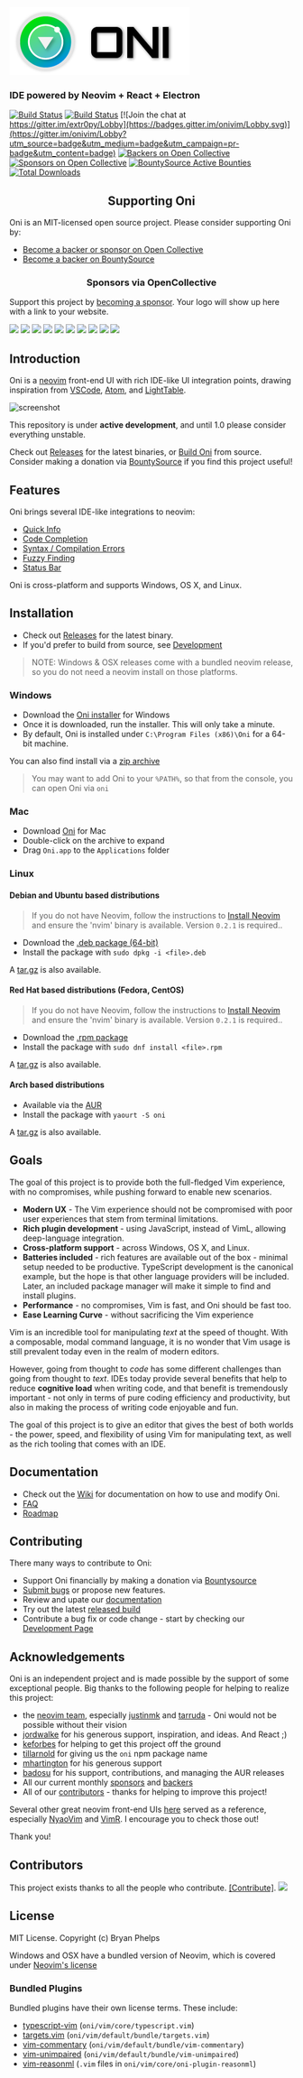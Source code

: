 
![alt text](./assets/oni-header.png)

### IDE powered by Neovim + React + Electron

[![Build Status](https://travis-ci.org/onivim/oni.svg?branch=master)](https://travis-ci.org/onivim/oni) [![Build Status](https://ci.appveyor.com/api/projects/status/gum9hty9hm65o7ae/branch/master?svg=true)](https://ci.appveyor.com/project/onivim/oni/branch/master)
[![Join the chat at https://gitter.im/extr0py/Lobby](https://badges.gitter.im/onivim/Lobby.svg)](https://gitter.im/onivim/Lobby?utm_source=badge&utm_medium=badge&utm_campaign=pr-badge&utm_content=badge) [![Backers on Open Collective](https://opencollective.com/oni/backers/badge.svg)](https://opencollective.com/oni#backer) [![Sponsors on Open Collective](https://opencollective.com/oni/sponsors/badge.svg)](https://opencollective.com/oni#sponsor) [![BountySource Active Bounties](https://api.bountysource.com/badge/tracker?tracker_id=48462304)](https://www.bountysource.com/teams/oni)
[![Total Downloads](https://img.shields.io/github/downloads/onivim/oni/total.svg)](https://github.com/onivim/oni/releases)

<h2 align="center">Supporting Oni</h2>

Oni is an MIT-licensed open source project. Please consider supporting Oni by:
- [Become a backer or sponsor on Open Collective](https://opencollective.com/oni)
- [Become a backer on BountySource](https://www.bountysource.com/teams/oni)


<h3 align="center">Sponsors via OpenCollective</h3>

Support this project by [becoming a sponsor](https://opencollective.com/oni#sponsor). Your logo will show up here with a link to your website.

<a href="https://opencollective.com/oni/sponsor/0/website" target="_blank"><img src="https://opencollective.com/oni/sponsor/0/avatar.svg"></a>
<a href="https://opencollective.com/oni/sponsor/1/website" target="_blank"><img src="https://opencollective.com/oni/sponsor/1/avatar.svg"></a>
<a href="https://opencollective.com/oni/sponsor/2/website" target="_blank"><img src="https://opencollective.com/oni/sponsor/2/avatar.svg"></a>
<a href="https://opencollective.com/oni/sponsor/3/website" target="_blank"><img src="https://opencollective.com/oni/sponsor/3/avatar.svg"></a>
<a href="https://opencollective.com/oni/sponsor/4/website" target="_blank"><img src="https://opencollective.com/oni/sponsor/4/avatar.svg"></a>
<a href="https://opencollective.com/oni/sponsor/5/website" target="_blank"><img src="https://opencollective.com/oni/sponsor/5/avatar.svg"></a>
<a href="https://opencollective.com/oni/sponsor/6/website" target="_blank"><img src="https://opencollective.com/oni/sponsor/6/avatar.svg"></a>
<a href="https://opencollective.com/oni/sponsor/7/website" target="_blank"><img src="https://opencollective.com/oni/sponsor/7/avatar.svg"></a>
<a href="https://opencollective.com/oni/sponsor/8/website" target="_blank"><img src="https://opencollective.com/oni/sponsor/8/avatar.svg"></a>
<a href="https://opencollective.com/oni/sponsor/9/website" target="_blank"><img src="https://opencollective.com/oni/sponsor/9/avatar.svg"></a>

## Introduction

Oni is a [neovim](https://github.com/neovim/neovim) front-end UI with rich IDE-like UI integration points, drawing inspiration from [VSCode](https://github.com/Microsoft/vscode), [Atom](https://atom.io/), and [LightTable](http://lighttable.com/).

![screenshot](https://user-images.githubusercontent.com/13532591/28976286-25779704-78f2-11e7-967f-72cb438d77f6.png)

This repository is under __active development__, and until 1.0 please consider everything unstable.

Check out [Releases](https://github.com/onivim/oni/releases) for the latest binaries, or [Build Oni](#build) from source. Consider making a donation via [BountySource](https://salt.bountysource.com/teams/oni) if you find this project useful!

## Features

Oni brings several IDE-like integrations to neovim:

- [Quick Info](https://github.com/onivim/oni/wiki/Features#quick-info)
- [Code Completion](https://github.com/onivim/oni/wiki/Features#code-completion)
- [Syntax / Compilation Errors](https://github.com/onivim/oni/wiki/Features#syntax--compilation-errors)
- [Fuzzy Finding](https://github.com/onivim/oni/wiki/Features#fuzzy-finder)
- [Status Bar](https://github.com/onivim/oni/wiki/Features#status-bar)

Oni is cross-platform and supports Windows, OS X, and Linux.

## Installation

 - Check out [Releases](https://github.com/onivim/oni/releases) for the latest binary.
 - If you'd prefer to build from source, see [Development](https://github.com/onivim/oni/wiki/Development)

> NOTE: Windows & OSX releases come with a bundled neovim release, so you do not need a neovim install on those platforms.

### Windows

- Download the [Oni installer](https://github.com/onivim/oni/releases/download/v0.2.17/Oni-0.2.17-ia32-win.exe) for Windows
- Once it is downloaded, run the installer. This will only take a minute.
- By default, Oni is installed under `C:\Program Files (x86)\Oni` for a 64-bit machine.

You can also find install via a [zip archive](https://github.com/onivim/oni/releases/download/v0.2.17/Oni-0.2.17-ia32-win.zip)

> You may want to add Oni to your `%PATH%`, so that from the console, you can open Oni via `oni`

### Mac

- Download [Oni](https://github.com/onivim/oni/releases/download/v0.2.17/Oni-0.2.17-osx.dmg) for Mac
- Double-click on the archive to expand
- Drag `Oni.app` to the `Applications` folder

### Linux

#### Debian and Ubuntu based distributions

> If you do not have Neovim, follow the instructions to [Install Neovim](https://github.com/neovim/neovim/wiki/Installing-Neovim) and ensure the 'nvim' binary is available. Version `0.2.1` is required..

- Download the [.deb package (64-bit)](https://github.com/onivim/oni/releases/download/v0.2.17/Oni-0.2.17-amd64-linux.deb)
- Install the package with `sudo dpkg -i <file>.deb`

A [tar.gz](https://github.com/onivim/oni/releases/download/v0.2.17/Oni-0.2.17-linux.tar.gz) is also available.

#### Red Hat based distributions (Fedora, CentOS)

> If you do not have Neovim, follow the instructions to [Install Neovim](https://github.com/neovim/neovim/wiki/Installing-Neovim) and ensure the 'nvim' binary is available. Version `0.2.1` is required..

- Download the [.rpm package](https://github.com/onivim/oni/releases/download/v0.2.17/Oni-0.2.17-x86_64-linux.rpm)
- Install the package with `sudo dnf install <file>.rpm`

A [tar.gz](https://github.com/onivim/oni/releases/download/v0.2.17/Oni-0.2.17-linux.tar.gz) is also available.

#### Arch based distributions

- Available via the [AUR](https://aur.archlinux.org/packages/oni/)
- Install the package with `yaourt -S oni`

A [tar.gz](https://github.com/onivim/oni/releases/download/v0.2.17/Oni-0.2.17-linux.tar.gz) is also available.

## Goals

The goal of this project is to provide both the full-fledged Vim experience, with no compromises, while pushing forward to enable new scenarios.

- __Modern UX__ - The Vim experience should not be compromised with poor user experiences that stem from terminal limitations.
- __Rich plugin development__ - using JavaScript, instead of VimL, allowing deep-language integration.
- __Cross-platform support__ - across Windows, OS X, and Linux.
- __Batteries included__ - rich features are available out of the box - minimal setup needed to be productive. TypeScript development is the canonical example, but the hope is that other language providers will be included. Later, an included package manager will make it simple to find and install plugins.
- __Performance__ - no compromises, Vim is fast, and Oni should be fast too.
- __Ease Learning Curve__ - without sacrificing the Vim experience

Vim is an incredible tool for manipulating *text* at the speed of thought. With a composable, modal command language, it is no wonder that Vim usage is still prevalent today even in the realm of modern editors.

However, going from thought to *code* has some different challenges than going from thought to *text*. IDEs today provide several benefits that help to reduce __cognitive load__ when writing code, and that benefit is tremendously important - not only in terms of pure coding efficiency and productivity, but also in making the process of writing code enjoyable and fun.

The goal of this project is to give an editor that gives the best of both worlds - the power, speed, and flexibility of using Vim for manipulating text, as well as the rich tooling that comes with an IDE.

## Documentation

- Check out the [Wiki](https://github.com/onivim/oni/wiki) for documentation on how to use and modify Oni.
- [FAQ](https://github.com/onivim/oni/wiki)
- [Roadmap](https://github.com/onivim/oni/wiki/Roadmap)

## Contributing

There many ways to contribute to Oni:

- Support Oni financially by making a donation via [Bountysource](https://salt.bountysource.com/teams/oni)
- [Submit bugs](https://github.com/onivim/oni/issues) or propose new features.
- Review and upate our [documentation](https://github.com/onivim/oni/wiki)
- Try out the latest [released build](https://github.com/onivim/oni/releases)
- Contribute a bug fix or code change - start by checking our [Development Page](https://github.com/onivim/oni/wiki/Development)

## Acknowledgements

Oni is an independent project and is made possible by the support of some exceptional people. Big thanks to the following people for helping to realize this project:

- the [neovim team](https://neovim.io/), especially [justinmk](https://github.com/justinmk) and [tarruda](https://github.com/tarruda) - Oni would not be possible without their vision
- [jordwalke](https://github.com/jordwalke) for his generous support, inspiration, and ideas. And React ;)
- [keforbes](https://github.com/keforbes) for helping to get this project off the ground
- [tillarnold](https://github.com/tillarnold) for giving us the `oni` npm package name
- [mhartington](https://github.com/mhartington) for his generous support
- [badosu](https://github.com/badosu) for his support, contributions, and managing the AUR releases
- All our current monthly [sponsors](https://salt.bountysource.com/teams/oni/supporters) and [backers](BACKERS.md)
- All of our [contributors](https://github.com/onivim/oni/graphs/contributors) - thanks for helping to improve this project!

Several other great neovim front-end UIs [here](https://github.com/neovim/neovim/wiki/Related-projects) served as a reference, especially [NyaoVim](https://github.com/rhysd/NyaoVim) and [VimR](https://github.com/qvacua/vimr). I encourage you to check those out!

Thank you!

## Contributors

This project exists thanks to all the people who contribute. [[Contribute]](CONTRIBUTING.md).
<a href="graphs/contributors"><img src="https://opencollective.com/oni/contributors.svg?width=890" /></a>

## License

MIT License. Copyright (c) Bryan Phelps

Windows and OSX have a bundled version of Neovim, which is covered under [Neovim's license](https://github.com/neovim/neovim/blob/master/LICENSE)

### Bundled Plugins

Bundled plugins have their own license terms. These include:
- [typescript-vim](https://github.com/leafgarland/typescript-vim) (`oni/vim/core/typescript.vim`)
- [targets.vim](https://github.com/wellle/targets.vim) (`oni/vim/default/bundle/targets.vim`)
- [vim-commentary](https://github.com/tpope/vim-commentary) (`oni/vim/default/bundle/vim-commentary`)
- [vim-unimpaired](https://github.com/tpope/vim-unimpaired) (`oni/vim/default/bundle/vim-unimpaired`)
- [vim-reasonml](https://github.com/reasonml-editor/vim-reason) (`.vim` files in `oni/vim/core/oni-plugin-reasonml`)

